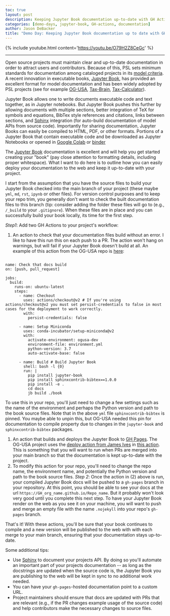 ```yaml
---
toc: true
layout: post
description: Keeping Jupyter Book documentation up-to-date with GH Actions
categories: [demo-days, jupyter-book, GH-actions, documentation]
author: Jason DeBacker
title: "Demo Day: Keeping Jupyter Book documentation up to date with GH Actions"
---
```


{% include youtube.html content='https://youtu.be/O79H2Z8CeGc' %}

---

Open source projects must maintain clear and up-to-date documentation in order to attract users and contributors.
Because of this, PSL sets minimum standards for documentation among cataloged projects in its [model criteria](https://pslmodels.org/Catalog/library_criteria.html).
A recent innovation in executable books, [Jupyter Book](https://jupyterbook.org/intro.html), has provided an excellent format for model documentation and has been widely adopted by PSL projects (see for example [OG-USA](https://pslmodels.github.io/OG-USA/content/intro/intro.html), [Tax-Brain](http://taxbrain.pslmodels.org/content/intro.html), [Tax-Calculator](https://taxcalc.pslmodels.org)).

Jupyter Book allows one to write documents executable code and text together, as in Jupyter notebooks.
But Jupyter Book pushes this further by allowing documents with multiple sections, better integration of TeX for symbols and equations, BibTex style references and citations, links between sections, and [Sphinx](https://www.sphinx-doc.org/en/master/) integration (for auto-build documentation of model APIs from source code).
Importantly for sharing documentation, Jupyter Books can easily be compiled to HTML, PDF, or other formats.
Portions of a Jupyter Book that contain executable code and be downloaded as Jupyter Notebooks or opened in [Google Colab](https://research.google.com/colaboratory/) or [binder](https://mybinder.org)

The [Jupyter Book](https://jupyterbook.org/intro.html) documentation is excellent and will help you get started creating your "book" (pay close attention to formatting details, including proper whitespace).
What I want to do here is to outline how you can easily deploy your documentation to the web and keep it up-to-date with your project.

I start from the assumption that you have the source files to build your Jupyter Book checked into the main branch of your project (these maybe `yml`, `md`, `rst`, `ipynb` or other files).
For version control purposes and to keep your repo trim, you generally don't want to check the built documentation files to this branch (tip: consider adding the folder these files will go to (e.g., `/_build` to your `.gitignore`).
When these files are in place and you can successfully build your book locally, its time for the first step.

*Step1*: Add two GH Actions to your project's workflow:
1.  An action to check that your documentation files build without an error.
I like to have this run this on each push to a PR.
The action won't hang on warnings, but will fail if your Jupyter Book doesn't build at all.
An example of this action from the OG-USA repo is [here](https://github.com/PSLmodels/OG-USA/blob/master/.github/workflows/docs_check.yml):
```

name: Check that docs build
on: [push, pull_request]

jobs:
  build:
    runs-on: ubuntu-latest
    steps:
      - name: Checkout
        uses: actions/checkout@v2 # If you're using actions/checkout@v2 you must set persist-credentials to false in most cases for the deployment to work correctly.
        with:
          persist-credentials: false

      - name: Setup Miniconda
        uses: conda-incubator/setup-miniconda@v2
        with:
          activate-environment: ogusa-dev
          environment-file: environment.yml
          python-version: 3.7
          auto-activate-base: false

      - name: Build # Build Jupyter Book
        shell: bash -l {0}
        run: |
          pip install jupyter-book
          pip install sphinxcontrib-bibtex==1.0.0
          pip install -e .
          cd docs
          jb build ./book
```
To use this in your repo, you'll just need to change a few settings such as the name of the environment and perhaps the Python version and path to the book source files.
Note that in the above `yml` file `sphinxcontrib-bibtex` is pinned.
You maybe able to unpin this, but OG-USA needed this pin for documentation to compile property due to changes in the `jupyter-book` and `sphinxcontrib-bibtex` packages.
1. An action that builds and deploys the Jupyter Book to [GH Pages](https://pages.github.com).
The OG-USA project uses the [deploy action from James Ives](https://github.com/JamesIves/github-pages-deploy-action) in [this action](https://github.com/PSLmodels/OG-USA/blob/master/.github/workflows/deploy_docs.yml).
This is something that you will want to run when PRs are merged into your main branch so that the documentation is kept up-to-date with the project.
3. To modify this action for your repo, you'll need to change the repo name, the environment name, and potentially the Python version and path to the book source files.
*Step 2*: Once the action in (2) above is run, your compiled Jupyter Book docs will be pushed to a `gh-pages` branch in your repository.
At this point, you should be able to see your docs at the url `https://GH_org_name.github.io/Repo_name`.  But it probably won't look very good until you complete this next step.
To have your Jupyter Book render on the web as you see it on your machine, you will want to push and merge an empty file with the name `.nojekyll` into your repo's `gh-pages` branch.

That's it!
With these actions, you'll be sure that your book continues to compile and a new version will be published to the web with with each merge to your main branch, ensuring that your documentation stays up-to-date.

Some additional tips:
- Use [Sphinx](https://www.sphinx-doc.org/en/master/) to document your projects API.
By doing so you'll automate an important part of your projects documentation -- as long as the docstrings are updated when the source code is, the Jupyter Book you are publishing to the web will be kept in sync to no additional work needed.
- You can have your `gh-pages`-hosted documentation point to a custom URL.
- Project maintainers should ensure that docs are updated with PRs that are relevant (e.g., if the PR changes example usage of the source code) and help contributors make the necessary changes to source files.